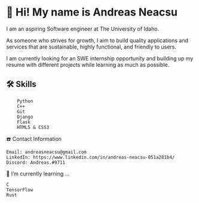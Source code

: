 # 👋 Hi! My name is Andreas Neacsu #

I am an aspiring Software engineer at The University of Idaho.

As someone who strives for growth, I aim to build quality applications and services that are sustainable, highly functional, and friendly to users.

I am currently looking for an SWE internship opportunity and building up my resume with different projects while learning as much as possible.


## 🛠 Skills  
```
    Python
    C++
    Git
    Django
    Flask
    HTML5 & CSS3
```
☎️ Contact Information

    Email: andreasneacsu@gmail.com
    LinkedIn: https://www.linkedin.com/in/andreas-neacsu-051a281b4/
    Discord: Andreas.#9711

📕 I’m currently learning ...
   ```
   C
   TensorFlow
   Rust
   ```
